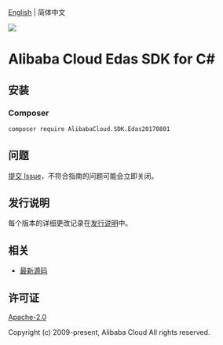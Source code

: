 [English](README.md) | 简体中文

![](https://aliyunsdk-pages.alicdn.com/icons/AlibabaCloud.svg)

# Alibaba Cloud Edas SDK for C#

## 安装

### Composer

```bash
composer require AlibabaCloud.SDK.Edas20170801
```

## 问题

[提交 Issue](https://github.com/aliyun/alibabacloud-csharp-sdk/issues/new)，不符合指南的问题可能会立即关闭。

## 发行说明

每个版本的详细更改记录在[发行说明](./ChangeLog.md)中。

## 相关

* [最新源码](https://github.com/aliyun/alibabacloud-csharp-sdk/)

## 许可证

[Apache-2.0](http://www.apache.org/licenses/LICENSE-2.0)

Copyright (c) 2009-present, Alibaba Cloud All rights reserved.
